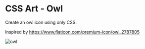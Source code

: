 # CSS Art - Owl

Create an owl icon using only CSS.

Inspired by https://www.flaticon.com/premium-icon/owl_2787805

![owl](https://user-images.githubusercontent.com/6689087/176459399-21f7b59f-220d-4459-9fd0-5c9ac320dc94.png)
